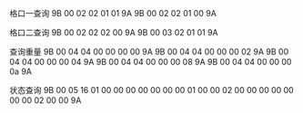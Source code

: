 

格口一查询
9B 00 02 02 01 01 9A
9B 00 02 02 01 00 9A

格口二查询
9B 00 02 02 02 00 9A
9B 00 03 02 01 01 9A 

查询重量
9B 00 04 04 00 00 00 00 9A
9B 00 04 04 00 00 00 02 9A
9B 00 04 04 00 00 00 04 9A
9B 00 04 04 00 00 00 08 9A
9B 00 04 04 00 00 00 0a 9A


状态查询
9B 00 05 16 01 00 00 00 00 00 00 00 01 00 00 02 00 00 00 00 00 00 00 02 00 00 9A


